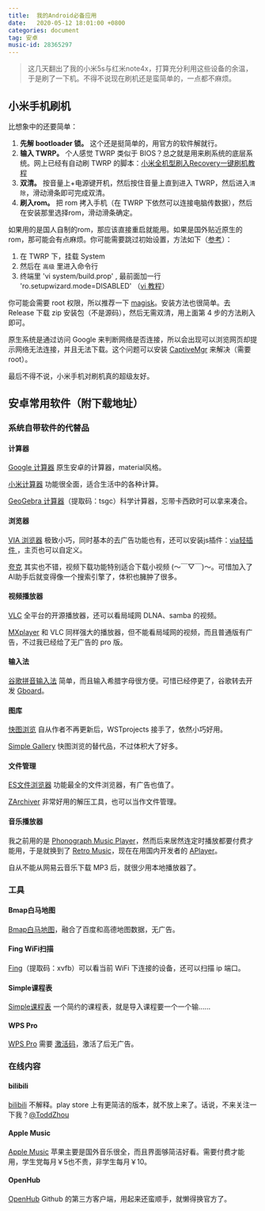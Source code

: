 ```yaml
---
title:  我的Android必备应用
date:   2020-05-12 18:01:00 +0800
categories: document
tag: 安卓
music-id: 28365297
---
```


> 这几天翻出了我的小米5s与红米note4x，打算充分利用这些设备的余温，于是刷了一下机。不得不说现在刷机还是蛮简单的，一点都不麻烦。

<!--more-->
<!-- more -->

## 小米手机刷机

比想象中的还要简单：

1. **先解 bootloader 锁。** 这个还是挺简单的，用官方的软件解就行。
2. **输入 TWRP。** 个人感觉 TWRP 类似于 BIOS？总之就是用来刷系统的底层系统。网上已经有自动刷 TWRP 的脚本：[小米全机型刷入Recovery一键刷机教程](http://www.romleyuan.com/lec/read?id=201)
3. **双清。** 按音量上+电源键开机，然后按住音量上直到进入 TWRP，然后进入`清除`，滑动滑条即可完成双清。
4. **刷入rom。** 把 rom 拷入手机（在 TWRP 下依然可以连接电脑传数据），然后在安装那里选择rom，滑动滑条确定。

如果用的是国人自制的rom，那应该直接重启就能用。如果是国外贴近原生的rom，那可能会有点麻烦。你可能需要跳过初始设置，方法如下（[参考](https://www.v2ex.com/t/485478)）：

1. 在 TWRP 下，挂载 System
2. 然后在 `高级` 里进入命令行
3. 终端里 'vi system/build.prop' , 最前面加一行 'ro.setupwizard.mode=DISABLED' （[vi 教程](https://coolshell.cn/articles/5426.html)）

你可能会需要 root 权限，所以推荐一下 [magisk](https://github.com/topjohnwu/Magisk)。安装方法也很简单。去 Release 下载 zip 安装包（不是源码），然后无需双清，用上面第 4 步的方法刷入即可。

原生系统是通过访问 Google 来判断网络是否连接，所以会出现可以浏览网页却提示网络无法连接，并且无法下载。这个问题可以安装 [CaptiveMgr](https://www.coolapk.com/apk/tech.evlsoc.captivemgr) 来解决（需要root）。

最后不得不说，小米手机对刷机真的超级友好。

## 安卓常用软件（附下载地址）

### 系统自带软件的代替品

#### 计算器

[Google 计算器](https://www.coolapk.com/apk/com.google.android.calculator) 原生安卓的计算器，material风格。

[小米计算器](https://coolapk.com/apk/com.miui.calculator) 功能很全面，适合生活中的各种计算。

[GeoGebra 计算器](https://pan.baidu.com/s/1yYj_n29Y6hRb9KRWyHob8Q 
)（提取码：tsgc）科学计算器，忘带卡西欧时可以拿来凑合。

#### 浏览器

[VIA 浏览器](https://www.coolapk.com/apk/mark.via) 极致小巧，同时基本的去广告功能也有，还可以安装js插件：[via轻插件
](http://via-app.cn/#/tabBar/home)，主页也可以自定义。

[夸克](https://www.myquark.cn/) 其实也不错，视频下载功能特别适合下载小视频 (～￣▽￣)～。可惜加入了AI助手后就变得像一个搜索引擎了，体积也臃肿了很多。

#### 视频播放器

[VLC](https://get.videolan.org/vlc-android/3.2.11/) 全平台的开源播放器，还可以看局域网 DLNA、samba 的视频。

[MXplayer](https://www.90pan.com/wap.php?action=view&file_id=1584807) 和 VLC 同样强大的播放器，但不能看局域网的视频，而且普通版有广告，不过我已经给了无广告的 pro 版。

#### 输入法

[谷歌拼音输入法](https://www.lanzous.com/i3psqif) 简单，而且输入希腊字母很方便。可惜已经停更了，谷歌转去开发 [Gboard](https://apkpure.com/gboard-the-google-keyboard/com.google.android.inputmethod.latin)。

#### 图库

[快图浏览](https://www.coolapk.com/feed/18730943?shareKey=Yjg2NDU2YjRiMmJiNWVjNWZhN2Q~&shareFrom=com.coolapk.market_10.2.1) 自从作者不再更新后，WSTprojects 接手了，依然小巧好用。

[Simple Gallery](https://github.com/SimpleMobileTools/Simple-Gallery/releases) 快图浏览的替代品，不过体积大了好多。

#### 文件管理

[ES文件浏览器](https://coolapk.com/apk/com.estrongs.android.pop) 功能最全的文件浏览器，有广告也值了。

[ZArchiver](https://www.coolapk.com/feed/15826356?shareKey=NTkyZGZmYzNiYjI0NWVjNjBmNDU~&shareFrom=com.coolapk.market_10.2) 非常好用的解压工具，也可以当作文件管理。

#### 音乐播放器

我之前用的是 [Phonograph Music Player](https://coolapk.com/apk/com.kabouzeid.gramophone)，然而后来居然连定时播放都要付费才能用，于是就换到了 [Retro Music](https://coolapk.com/apk/code.name.monkey.retromusic)，现在在用国内开发者的 [APlayer](https://coolapk.com/apk/remix.myplayer)。

自从不能从网易云音乐下载 MP3 后，就很少用本地播放器了。

### 工具

#### Bmap白马地图

[Bmap白马地图](Bmap白马地图)，融合了百度和高德地图数据，无广告。

#### Fing WiFi扫描

[Fing](https://pan.baidu.com/s/1-v1wpjv8TXZT51V80a78GQ)（提取码：xvfb）可以看当前 WiFi 下连接的设备，还可以扫描 ip 端口。

#### Simple课程表

[Simple课程表](https://www.coolapk.com/apk/com.strivexj.timetable) 一个简约的课程表，就是导入课程要一个一个输……

#### WPS Pro

[WPS Pro](https://www.coolapk.com/feed/18863779?shareKey=ZTk0MTI1NmU1NjUzNWVjNjQwODk~) 需要 [激活码](https://shenzjd.com/archives/2290#comments)，激活了后无广告。

### 在线内容

#### bilibili

[bilibili](https://coolapk.com/apk/tv.danmaku.bili) 不解释。play store 上有更简洁的版本，就不放上来了。话说，不来关注一下我？[@ToddZhou](https://space.bilibili.com/14158798)

#### Apple Music

[Apple Music](https://coolapk.com/apk/com.apple.android.music) 苹果主要是国外音乐很全，而且界面够简洁好看。需要付费才能用，学生党每月￥5也不贵，非学生每月￥10。

#### OpenHub

[OpenHub](https://github.com/ThirtyDegreesRay/OpenHub/releases) Github 的第三方客户端，用起来还蛮顺手，就懒得换官方了。
